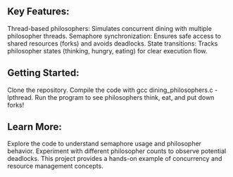 ## Key Features:

Thread-based philosophers: Simulates concurrent dining with multiple philosopher threads.
Semaphore synchronization: Ensures safe access to shared resources (forks) and avoids deadlocks.
State transitions: Tracks philosopher states (thinking, hungry, eating) for clear execution flow.

## Getting Started:

Clone the repository.
Compile the code with gcc dining_philosophers.c -lpthread.
Run the program to see philosophers think, eat, and put down forks!

## Learn More:

Explore the code to understand semaphore usage and philosopher behavior.
Experiment with different philosopher counts to observe potential deadlocks.
This project provides a hands-on example of concurrency and resource management concepts.
